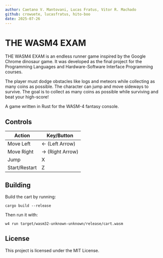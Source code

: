 ```yaml
---
author: Caetano V. Mantovani, Lucas Fratus, Vitor R. Machado
github: crowuete, lucasfratus, hito-boo
date: 2025-07-26
---
```

# THE WASM4 EXAM

THE WASM4 EXAM is an endless runner game inspired by the Google Chrome dinosaur game. It was developed as the final project for the Programming Languages and Hardware-Software Interface Programming courses.

The player must dodge obstacles like logs and meteors while collecting as many coins as possible. The character can jump and move sideways to survive. The goal is to collect as many coins as possible while surviving and beat your high-score!

A game written in Rust for the WASM-4 fantasy console.

## Controls
| Action        | Key/Button       |
|---------------|------------------|
| Move Left     | ← (Left Arrow)   |
| Move Right    | → (Right Arrow)  |
| Jump          | X                |
| Start/Restart | Z                |

## Building

Build the cart by running:
```
cargo build --release
```
Then run it with:
```
w4 run target/wasm32-unknown-unknown/release/cart.wasm
```

## License
This project is licensed under the MIT License.
